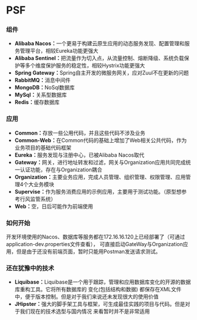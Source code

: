# PSF

<h3>组件</h3>
<ul>   
    <li><b>Alibaba Nacos：</b>一个更易于构建云原生应用的动态服务发现、配置管理和服务管理平台，相较Eureka功能更强大</li>
    <li><b>Alibaba Sentinel：</b>把流量作为切入点，从流量控制、熔断降级、系统负载保护等多个维度保护服务的稳定性，相较Hystrix功能更强大</li>
    <li><b>Spring Gateway：</b>Spring自主开发的微服务网关，应对Zuul不在更新的问题</li>
    <li><b>RabbitMQ：</b>消息中间件</li>
    <li><b>MongoDB：</b>NoSql数据库</li>
    <li><b>MySql：</b>关系型数据库</li>
    <li><b>Redis：</b>缓存数据库</li>   
</ul>

<h3>应用</h3>
<ul>   
    <li><b>Common：</b>存放一些公用代码，并且这些代码不涉及业务</li>
    <li><b>Common-Web：</b>在Common代码的基础上增加了Web相关公共代码，作为业务项目的基础代码框架</li>
    <li><b>Eureka：</b>服务发现与注册中心，已被Alibaba Nacos取代</li>
    <li><b>Gateway：</b>网关，进行地址转发和过滤，网关与Organization应用共同完成统一认证功能，存在与Organization耦合</li>
    <li><b>Organization：</b>主要业务应用，完成人员管理、组织管理、权限管理、应用管理4个大业务模块</li>
    <li><b>Supervise：</b>作为服务消费应用的示例应用，主要用于测试功能。（原型想参考行风监管系统）</li>
    <li><b>Web：</b>空，日后可能作为前端使用</li>   
</ul>

<h3>如何开始</h3>
<p>开发环境使用的Nacos、数据库等服务都在172.16.16.120上已经部署了（可通过application-dev.properties文件查看），
可直接启动GateWay与Organization应用，但是由于还没有前端页面，暂时只能用Postman发送请求测试。</p>


<h3>还在犹豫中的技术</h3>
<ul>   
    <li><b>Liquibase：</b>Liquibase是一个用于跟踪，管理和应用数据库变化的开源的数据库重构工具。它将所有数据库的
    变化(包括结构和数据) 都保存在XML文件中，便于版本控制。但是对于我们来说还未发现很大的使用价值</li>
    <li><b>JHipster：</b>强大的脚手架工具与框架，可生成最佳实践的项目与代码。但是对于我们现在的技术选型与国内情况
    来看暂时并不是非常适用</li>    
</ul>